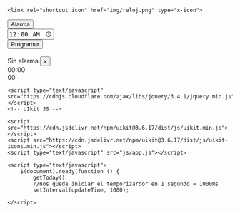 <!DOCTYPE html>
<html>
<head>
    <meta charset="UTF-8">
    <meta name="viewport" content="width=device-width,initial-scale=1.0, maximum-scale=1.0, minimum-scale=1.0">
    <title>Reloj despertador</title>
    <!-- UIkit CSS -->
    <link rel="stylesheet" href="https://cdn.jsdelivr.net/npm/uikit@3.6.17/dist/css/uikit.min.css"/>
    <link rel="stylesheet" href="css/estile.css">

    <link rel="shortcut icon" href="img/reloj.png" type="x-icon">
</head>
<body>
    <div class="contenedor">
        <div class="content-clock">
            <div id="date"></div>
            <div class="uk-flex-inline uk-flex-between">
                <div>
                    <button type="button" class="uk-button uk-button-primary btn-alarma" id="btnAlarm"
                        uk-tooltip="tile:Establecer alarma">Alarma</button>
                    <div class="uk-padding-small" uk-dropdown="mode:click">
                        <div class="uk-align-center uk-margin-remove-bottom">
                            <input type="time" value="00:00" id="inputTime">
                            <br>
                            <button type="button" class="uk-button uk-button-primary uk-margin-small"
                                onclick="programar()">
                                Programar
                            </button>
                        </div>
                    </div>
                    <br>
                    <div class="uk-flex-inline uk-flex-between">
                        <span id="show-alarma">Sin alarma</span>
                        <button type="button" class="uk-button-danger" id="btnStop"
                            uk-tooltip="title: Detener">x</button>
                    </div>
                </div>
                <div id="clock">
                    <div class="uk-flex-inline">
                        <div id="hour">00:00</div>
                        <div id="seconds">00</div>
                    </div>
                </div>
            </div>
        </div>
    </div>
    <audio id="audioTag" src="audio/alarm-clock.mp3"></audio>

    <script type="text/javascript" src="https://cdnjs.cloudflare.com/ajax/libs/jquery/3.4.1/jquery.min.js"></script>
    <!-- UIkit JS -->

    <script src="https://cdn.jsdelivr.net/npm/uikit@3.6.17/dist/js/uikit.min.js"></script>
    <script src="https://cdn.jsdelivr.net/npm/uikit@3.6.17/dist/js/uikit-icons.min.js"></script>
    <script type="text/javascript" src="js/app.js"></script>

    <script type="text/javascript">
        $(document).ready(function () {
            getToday()
            //nos queda iniciar el temporizardor en 1 segundo = 1000ms
            setInterval(updateTime, 1000);

    </script>
</body>

</html>
